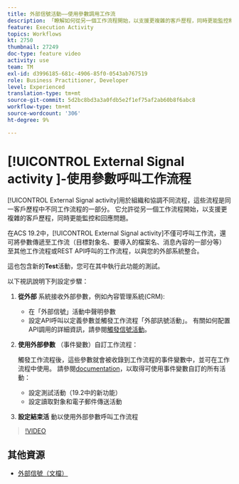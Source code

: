 ```yaml
---
title: 外部信號活動——使用參數調用工作流
description: 「瞭解如何從另一個工作流程開始，以支援更複雜的客戶歷程，同時更能監控和回應問題。」
feature: Execution Activity
topics: Workflows
kt: 2750
thumbnail: 27249
doc-type: feature video
activity: use
team: TM
exl-id: d3996185-681c-4906-85f0-0543ab767519
role: Business Practitioner, Developer
level: Experienced
translation-type: tm+mt
source-git-commit: 5d2bc8bd3a3a0fdb5e2f1ef75af2ab60b8f6abc8
workflow-type: tm+mt
source-wordcount: '306'
ht-degree: 9%

---
```


# [!UICONTROL External Signal activity ]-使用參數呼叫工作流程

[!UICONTROL External Signal activity]用於組織和協調不同流程，這些流程是同一客戶歷程中不同工作流程的一部分。 它允許從另一個工作流程開始，以支援更複雜的客戶歷程，同時更能監控和回應問題。

在ACS 19.2中，[!UICONTROL External Signal activity]不僅可呼叫工作流，還可將參數傳遞至工作流（目標對象名、要導入的檔案名、消息內容的一部分等） 至其他工作流程或REST API呼叫的工作流程，以與您的外部系統整合。

這也包含新的&#x200B;**Test**&#x200B;活動，您可在其中執行此功能的測試。

以下視訊說明下列設定步驟：

1. **從外部** 系統接收外部參數，例如內容管理系統(CRM):

   * 在「外部信號」活動中聲明參數
   * 設定API呼叫以定義參數並觸發工作流程「外部訊號活動」。 有關如何配置API調用的詳細資訊，請參閱[觸發信號活動](https://docs.campaign.adobe.com/doc/standard/en/api/ACS_API.html#triggering-a-signal-activity)。

1. **使用外部參數** （事件變數）自訂工作流程：

   觸發工作流程後，這些參數就會被收錄到工作流程的事件變數中，並可在工作流程中使用。 請參閱[documentation](https://helpx.adobe.com/campaign/standard/automating/using/calling-a-workflow-with-external-parameters.html)，以取得可使用事件變數自訂的所有活動：

   * 設定測試活動（19.2中的新功能）
   * 設定讀取對象和電子郵件傳送活動

1. **設定結束活** 動以使用外部參數呼叫工作流程

>[!VIDEO](https://video.tv.adobe.com/v/27249/?quality=12)

## 其他資源

* [外部信號（文檔）](https://experienceleague.adobe.com/docs/campaign-standard/using/managing-processes-and-data/calling-workflow-external-parameters/calling-a-workflow-with-external-parameters.html)
